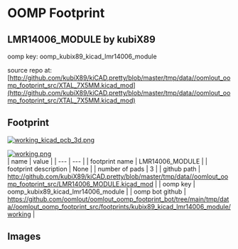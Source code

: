 # OOMP Footprint  
## LMR14006_MODULE  by kubiX89  
  
oomp key: oomp_kubix89_kicad_lmr14006_module  
  
source repo at: [http://github.com/kubiX89/kiCAD.pretty/blob/master/tmp/data//oomlout_oomp_footprint_src/XTAL_7X5MM.kicad_mod](http://github.com/kubiX89/kiCAD.pretty/blob/master/tmp/data//oomlout_oomp_footprint_src/XTAL_7X5MM.kicad_mod)  
## Footprint  
  
[![working_kicad_pcb_3d.png](working_kicad_pcb_3d_600.png)](working_kicad_pcb_3d.png)  
  
[![working.png](working_600.png)](working.png)  
| name | value | 
| --- | --- | 
| footprint name | LMR14006_MODULE | 
| footprint description | None | 
| number of pads | 3 | 
| github path | http://github.com/kubiX89/kiCAD.pretty/blob/master/tmp/data//oomlout_oomp_footprint_src/LMR14006_MODULE.kicad_mod | 
| oomp key | oomp_kubix89_kicad_lmr14006_module | 
| oomp bot github | https://github.com/oomlout/oomlout_oomp_footprint_bot/tree/main/tmp/data//oomlout_oomp_footprint_src/footprints/kubix89_kicad_lmr14006_module/working | 
## Images  
